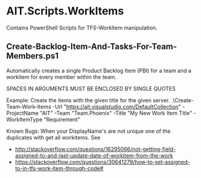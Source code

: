 # AIT.Scripts.WorkItems

Contains PowerShell Scripts for TFS-WorkItem manipulation.

## Create-Backlog-Item-And-Tasks-For-Team-Members.ps1

Automatically creates a single Product Backlog Item (PBI) for a team and a workitem for every member within the team.

SPACES IN ARGUMENTS MUST BE ENCLOSED BY SINGLE QUOTES

Example: Create the items with the given title for the given server.
  .\Create-Team-Work-Items -Url "https://ait.visualstudio.com/DefaultCollection" -ProjectName "AIT" -Team "Team.Phoenix" -Title "My New Work Item Title" -WorkItemType "Requirement"

Known Bugs:
When your DisplayName's are not unique one of the duplicates with get all workitems. See 
- http://stackoverflow.com/questions/16295066/not-getting-field-assigned-to-and-last-update-date-of-workitem-from-the-work
- https://stackoverflow.com/questions/30641279/how-to-set-assigned-to-in-tfs-work-item-through-code#